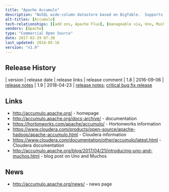 ```yaml
---
title: "Apache Accumulo"
description: "NoSQL wide-column datastore based on BigTable.  Supports horizontal scalability, cell based access control (based on arbitrary boolean expressions of user security labels), high availability, atomic read-modify-write operations, map reduce support (both as a source and sink), table constraints, LDAP and Kerberos integration, the use of HDFS for underlying storage, and replication between instances.  Comes with a web based monitoring interface (Accumulo Monitor) and a CLI. Written in Java, with thrift based API allowing access from other languages including C++, Python, Ruby.  Originally developed at the NSA, donated to the Apache Foundation in September 2011, before graduating in March 2012, and is still under active development."
alt-titles: [Accumulo]
tech-relationships: [[add ons, Apache Fluo], [manageable via, Uno, Muchos]]
vendors: [Apache]
type: "Commercial Open Source"
date: 2017-02-29 07:30
last_updated: 2018-05-16
version: "v1.9"
---
```

## Release History

| version | release date | release links | release comment
| 1.8 | 2016-09-06 | [release notes](http://accumulo.apache.org/release/accumulo-1.8.0/)
| 1.9 | 2018-04-23 | [release notes](http://accumulo.apache.org/release/accumulo-1.9.0/); [critical bug fix release](http://mail-archives.us.apache.org/mod_mbox/www-announce/201805.mbox/%3CCAL5zq9bpV1wU1Eo=8d0N46Sdp8stbPGJFQryQ7agKbXH6XSAKg@mail.gmail.com%3E)

## Links

* <http://accumulo.apache.org/> - homepage
* <http://accumulo.apache.org/docs-archive/> - documentation
* <https://hortonworks.com/apache/accumulo/> - Hortonworks information
* <https://www.cloudera.com/products/open-source/apache-hadoop/apache-accumulo.html> - Cloudera information
* <https://www.cloudera.com/documentation/other/accumulo/latest.html> - Cloudera documentation
* <http://accumulo.apache.org/blog/2017/04/21/introducing-uno-and-muchos.html> - blog post on Uno and Muchos

## News

* <http://accumulo.apache.org/news/> - news page